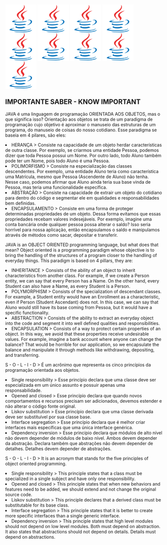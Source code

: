 <div style = "display: inline_block">
	<img align = "center" alt = "JAVA" height = "90" width = "100" src = "https://raw.githubusercontent.com/devicons/devicon/master/icons/java/java-original.svg">
	<img align = "center" alt = "JAVA" height = "90" width = "100" src = "https://raw.githubusercontent.com/devicons/devicon/master/icons/java/java-original.svg">
	<img align = "center" alt = "JAVA" height = "90" width = "100" src = "https://raw.githubusercontent.com/devicons/devicon/master/icons/java/java-original.svg">
	<img align = "center" alt = "JAVA" height = "90" width = "100" src = "https://raw.githubusercontent.com/devicons/devicon/master/icons/java/java-original.svg">
	<img align = "center" alt = "JAVA" height = "90" width = "100" src = "https://raw.githubusercontent.com/devicons/devicon/master/icons/java/java-original.svg">
	<img align = "center" alt = "JAVA" height = "90" width = "100" src = "https://raw.githubusercontent.com/devicons/devicon/master/icons/java/java-original.svg">
	<img align = "center" alt = "JAVA" height = "90" width = "100" src = "https://raw.githubusercontent.com/devicons/devicon/master/icons/java/java-original.svg">
	<img align = "center" alt = "JAVA" height = "90" width = "100" src = "https://raw.githubusercontent.com/devicons/devicon/master/icons/java/java-original.svg">
	<img align = "center" alt = "JAVA" height = "90" width = "100" src = "https://raw.githubusercontent.com/devicons/devicon/master/icons/java/java-original.svg">
</div>
<h2> IMPORTANTE SABER - KNOW IMPORTANT </h2>

<p> JAVA é uma linguagem de programação ORIENTADA AOS OBJETOS, mas o que significa isso? Orientação aos objetos se trata de um paradigma de programação cujo objetivo é aproximar o manuseio das estruturas de um programa, do manuseio de coisas do nosso cotidiano. Esse paradigma se baseia em 4 pilares, são eles: </p>

<li> HERANÇA > Consiste na capacidade de um objeto herdar características de outra classe. Por exemplo, se criarmos uma entidade Pessoa, podemos dizer que toda Pessoa possui um Nome. Por outro lado, todo Aluno também pode ter um Nome, pois todo Aluno é uma Pessoa.
<li> POLIMORFISMO > Consiste na especialização das classes descendentes. Por exemplo, uma entidade Aluno teria como característica uma Matrícula, mesmo que Pessoa (Ascendente de Aluno) não tenha. Nesse caso, podemos afirmar que Aluno ainda teria sua base vinda de Pessoa, mas teria uma funcionalidade específica.
<li> ABSTRAÇÃO > Consiste na capacidade de extrair um objeto do cotidiano para dentro do código e segmentar ele em qualidades e responsabilidades bem definidas.
<li> ENCAPSULAMENTO > Consiste em uma forma de proteger determinadas propriedades de um objeto. Dessa forma evitamos que essas propriedades recebam valores indesejáveis. Por exemplo, imagine uma conta bancária onde qualquer pessoa possa alterar o saldo? Isso seria horrível para nossa aplicação, então encapsulamos o saldo e manipulamos através de métodos como sacar, depositar e transferir.

<p> JAVA is an OBJECT ORIENTED programming language, but what does that mean? Object oriented is a programming paradigm whose objective is to bring the handling of the structures of a program closer to the handling of everyday things. This paradigm is based on 4 pillars, they are: </p>

<li> INHERITANCE > Consists of the ability of an object to inherit characteristics from another class. For example, if we create a Person entity, we can say that every Person has a Name. On the other hand, every Student can also have a Name, as every Student is a Person.
<li> POLYMORPHISM > Consists of the specialization of descendant classes. For example, a Student entity would have an Enrollment as a characteristic, even if Person (Student Ascendant) does not. In this case, we can say that Aluno would still have its base coming from Pessoa, but it would have a specific functionality.
<li> ABSTRACTION > Consists of the ability to extract an everyday object into the code and segment it into well defined qualities and responsibilities.
<li> ENCAPSULATION > Consists of a way to protect certain properties of an object. In this way, we avoid that these properties receive undesirable values. For example, imagine a bank account where anyone can change the balance? That would be horrible for our application, so we encapsulate the balance and manipulate it through methods like withdrawing, depositing, and transferring.

<p> S - O - L - I - D > É um acrônimo que representa os cinco princípios da programação orientada aos objetos.
<li> Single responsibility > Esse princípio declara que uma classe deve ser especializada em um único assunto e possuir apenas uma responsabilidade.
<li> Opened and closed > Esse princípio declara que quando novos comportamentos e recursos precisam ser adicionados, devemos estender e não alterar o código fonte original.
<li> Liskov substitution > Esse princípio declara que uma classe derivada deve ser substituível por sua classe base.
<li> Interface segregation > Esse princípio declara que é melhor criar interfaces mais específicas que uma única interface genérica.
<li> Dependency inversion > Esse princípio declara que módulos de alto nível não devem depender de módulos de baixo nível. Ambos devem depender da abstração. Declara também que abstrações não devem depender de detalhes. Detalhes devem depender de abstrações.
	
<p> S - O - L - I - D > It is an acronym that stands for the five principles of object oriented programming.
<li> Single responsibility > This principle states that a class must be specialized in a single subject and have only one responsibility.
<li> Opened and closed > This principle states that when new behaviors and features need to be added, we should extend and not change the original source code.
<li> Liskov substitution > This principle declares that a derived class must be substitutable for its base class.
<li> Interface segregation > This principle states that it is better to create more specific interfaces than a single generic interface.
<li> Dependency inversion > This principle states that high level modules should not depend on low level modules. Both must depend on abstraction. It also states that abstractions should not depend on details. Details must depend on abstractions.
